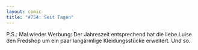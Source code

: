 ```yaml
---
layout: comic
title: "#754: Seit Tagen"
---
```


P.S.: Mal wieder Werbung: Der Jahreszeit entsprechend hat die liebe Luise den Fredshop um ein paar langärmlige Kleidungsstücke erweitert.
Und so.
